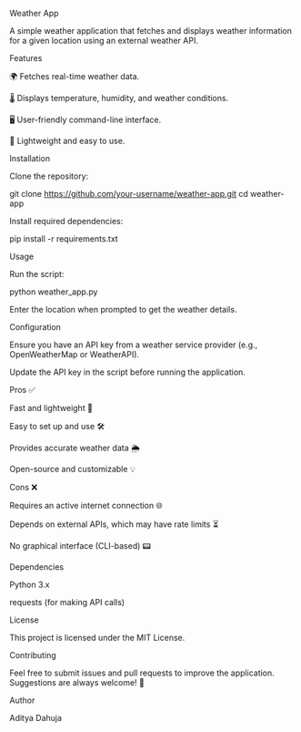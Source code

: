 Weather App

A simple weather application that fetches and displays weather information for a given location using an external weather API.

Features

🌍 Fetches real-time weather data.

🌡️ Displays temperature, humidity, and weather conditions.

🖥️ User-friendly command-line interface.

🚀 Lightweight and easy to use.

Installation

Clone the repository:

git clone https://github.com/your-username/weather-app.git
cd weather-app

Install required dependencies:

pip install -r requirements.txt

Usage

Run the script:

python weather_app.py

Enter the location when prompted to get the weather details.

Configuration

Ensure you have an API key from a weather service provider (e.g., OpenWeatherMap or WeatherAPI).

Update the API key in the script before running the application.

Pros ✅

Fast and lightweight 🚀

Easy to set up and use 🛠️

Provides accurate weather data 🌦️

Open-source and customizable 💡

Cons ❌

Requires an active internet connection 🌐

Depends on external APIs, which may have rate limits ⏳

No graphical interface (CLI-based) 📟

Dependencies

Python 3.x

requests (for making API calls)

License

This project is licensed under the MIT License.

Contributing

Feel free to submit issues and pull requests to improve the application. Suggestions are always welcome! 🚀

Author

Aditya Dahuja

